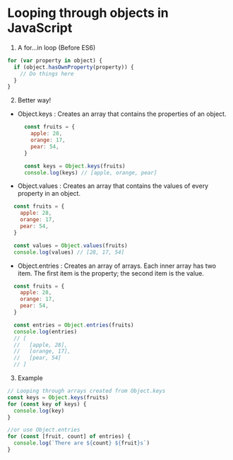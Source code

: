# Looping through objects in JavaScript

1. A for...in loop (Before ES6)
```javascript
for (var property in object) {
  if (object.hasOwnProperty(property)) {
    // Do things here
  }
}
```

2. Better way!
  - Object.keys : Creates an array that contains the properties of an object.
    ```javascript
      const fruits = {
        apple: 28,
        orange: 17,
        pear: 54,
      }

      const keys = Object.keys(fruits)
      console.log(keys) // [apple, orange, pear]
    ```
  - Object.values : Creates an array that contains the values of every property in an object.
  ```javascript
    const fruits = {
      apple: 28,
      orange: 17,
      pear: 54,
    }

    const values = Object.values(fruits)
    console.log(values) // [28, 17, 54]
  ```
  - Object.entries : Creates an array of arrays. Each inner array has two item. The first item is the property; the second item is the value.
  ```javascript
    const fruits = {
      apple: 28,
      orange: 17,
      pear: 54,
    }

    const entries = Object.entries(fruits)
    console.log(entries)
    // [
    //   [apple, 28],
    //   [orange, 17],
    //   [pear, 54]
    // ]
  ```
3. Example
  ```javascript
  // Looping through arrays created from Object.keys
  const keys = Object.keys(fruits)
  for (const key of keys) {
    console.log(key)
  }

  //or use Object.entries
  for (const [fruit, count] of entries) {
    console.log(`There are ${count} ${fruit}s`)
  }
  ```